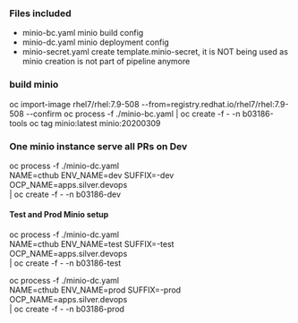 ### Files included

* minio-bc.yaml minio build config
* minio-dc.yaml minio deployment config
* minio-secret.yaml create template.minio-secret, it is NOT being used as minio creation is not part of pipeline anymore

### build minio

oc import-image rhel7/rhel:7.9-508 --from=registry.redhat.io/rhel7/rhel:7.9-508 --confirm
oc process -f ./minio-bc.yaml | oc create -f - -n b03186-tools
oc tag minio:latest minio:20200309

### One minio instance serve all PRs on Dev

oc process -f ./minio-dc.yaml \
NAME=cthub ENV_NAME=dev SUFFIX=-dev OCP_NAME=apps.silver.devops \
| oc create -f - -n b03186-dev

#### Test and Prod Minio setup

oc process -f ./minio-dc.yaml \
NAME=cthub ENV_NAME=test SUFFIX=-test OCP_NAME=apps.silver.devops \
| oc create -f - -n b03186-test


oc process -f ./minio-dc.yaml \
NAME=cthub ENV_NAME=prod SUFFIX=-prod OCP_NAME=apps.silver.devops \
| oc create -f - -n b03186-prod
